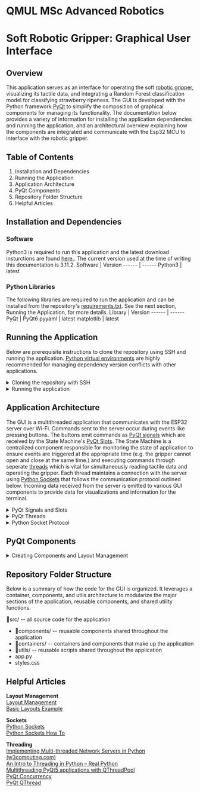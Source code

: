 # QMUL MSc Advanced Robotics
# Soft Robotic Gripper: Graphical User Interface

## Overview
This application serves as an interface for operating the soft [robotic gripper,](https://github.com/gpoell/qmul-rbh-esp32) visualizing its tactile data, and integrating a Random Forest classification model for classifying strawberry ripeness. The GUI is developed with the Python framework [PyQt](https://doc.qt.io/qtforpython-6/) to simplify the composition of graphical components for managing its functionality. The documentation below provides a variety of information for installing the application dependencies and running the application, and an architectural overview explaining how the components are integrated and communicate with the Esp32 MCU to interface with the robotic gripper.

## Table of Contents
1. Installation and Dependencies
2. Running the Application
3. Application Architecture
4. PyQt Components
5. Repository Folder Structure
6. Helpful Articles

## Installation and Dependencies
### Software
Python3 is required to run this application and the latest download insturctions are found [here.](https://www.python.org/downloads/ "Python Downloads"). The current version used at the time of writing this documentation is 3.11.2.
Software     | Version
------      | ------
Python3        | latest

### Python Libraries
The following libraries are required to run the application and can be installed from the repository's [requirements.txt](https://github.com/gpoell/qmul-rbh-gui/blob/main/requirements.txt). See the next section, Running the Application, for more details. 
Library     | Version
------      | ------
PyQt        | PyQt6
pyyaml      | latest
matplotlib  | latest

## Running the Application
Below are prerequisite instructions to clone the repository using SSH and running the application. [Python virtual environments](https://docs.python.org/3/library/venv.html) are highly recommended for managing dependency version conflicts with other applications.

<details>
<summary>Cloning the repository with SSH</summary>

1. Install the latest version of [Python](https://www.python.org/downloads/ "Python Downloads")
2. Connect to your GitHub account with SSH: [Connecting to GitHub with SSH](https://docs.github.com/en/authentication/connecting-to-github-with-ssh "Connecting to GitHub with SSH"). Specifically use the instructions below
    1. <https://docs.github.com/en/authentication/connecting-to-github-with-ssh/generating-a-new-ssh-key-and-adding-it-to-the-ssh-agent>
    2. <https://docs.github.com/en/authentication/connecting-to-github-with-ssh/adding-a-new-ssh-key-to-your-github-account>
3. Clone the repository:
```
git@github.com:gpoell/qmul-rbh-gui.git
```
</details>

<details>
<summary>Running the application</summary>

1. Create a [python virtual environment](https://docs.python.org/3/library/venv.html) at the root directory level of the repository
```
cd qmul-rbh-gui
python -m venv .
```
2. Activate the virtual environment and install dependencies
```
. Scripts/activate
pip install -r requirements.txt
```
</details>


## Application Architecture
The GUI is a multithreaded application that communicates with the ESP32 server over Wi-Fi. Commands sent to the server occur during events like pressing buttons. The buttons emit commands as [PyQt signals]() which are received by the State Machine's [PyQt Slots](). The State Machine is a centralized component responsible for monitoring the state of application to ensure events are triggered at the appropriate time (e.g. the gripper cannot open and close at the same time.) and executing commands through seperate [threads]() which is vital for simultaneously reading tactile data and operating the gripper. Each thread maintains a connection with the server using [Python Sockets]() that follows the communication protocol outlined below. Incoming data received from the server is emitted to various GUI components to provide data for visualizations and information for the terminal.

<details>
<summary>PyQt Signals and Slots</summary>

[PyQt Signals and Slots]() are the primary mechanisms for how the various components communicate with each other. Components can emit signals of a specific type to be received by other components with slots that are actively listening for those signals. The functionality of pressing the connect button to read tactile data from the gripper and displaying its information on the console is a perfect example of how to use signals and slots.

When the Connect button (line 18, 19) is clicked, it executes the emit_signal() function (line 33) which broadcasts a signal with the command and signal name (line 6).

<b>SensorControls.py</b>

```
6.     sig_state_command = Signal(str, name="stateCommand")  
18.    self.connect_btn = QPushButton("Connect")  
19.    self.connect_btn.clicked.connect(lambda: self.emit_signal("connect"))  
33.    self.sig_state_command.emit(command)
```

The State Machine has a slot decorator (line 41) that actively listens for string signals with the name "stateCommand" and uses the value to determine which processes to run in seperate threads (line 42, 58). In this scenario, the "connect" signal executes the Tactile Sensor connect method (line 60).

<b>StateMachine.py</b>
```
41.     @Slot(str, name="stateCommand")  
42.     def exec(self, command):  
58.     case "connect":  
60.     worker = ThreadWorker(self.tactile_sensor.connect)
```

The Tactile Sensor connect method reads data from the tactile sensor and emits it under a new signal (line 22; 54) that is received by the Console under its Slot decorator. The Console function wrapped by the Slot decorator executes when it receives signals with a tuple type and "tactileData" name which updates the information displayed on the console (line 19, 20).

<b>TactileSensor.py</b>
```
22.     sig_tactile_data = Signal(tuple, name='tactileData')  
54.     self.sig_tactile_data.emit((batch[0], batch[1], batch[2]))
```

<b>Console.py</b>
```
19.     @Slot(tuple, name="tactileData")  
20.     def tactile_data_format(self, data):
```
</details>

<details>
<summary>PyQt Threads</summary>

[Threads](https://docs.python.org/3/library/threading.html) are used to continuously read tactile data, open and close the gripper, and run additional processes (almost) simultaneously. Without threading, clicking the Connect button would block the user from trying to open and close the gripper. Threading is a big topic that is thoroughly explained in other articles (see Helpful Articles), so for the sake of brevity, an overview of how threads are leveraged in this application is outlined below.

Every command sent to the ESP32 server is communicated through a unique thread. PyQt provides several components that simplify generating new threads ([QThreads](https://doc.qt.io/qtforpython-5/PySide2/QtCore/QThread.html)) and managing the lifecycle of multiple threads ([QThreadPool](https://doc.qt.io/qtforpython-5/PySide2/QtCore/QThreadPool.html)). As mentioned in the previous section, the State Machine facilitates the execution of server commands through threaded processes and managing the thread pool. Threaded processes are constructed by linking functions or object methods to the Thread Worker (see Threadworker.py) and started by adding them to the thread pool (see StateMachine.py below).

<b>StateMachine.py</b>
```
74.    self.threadpool.start(worker)
```

</details>

<details>
<summary>Python Socket Protocol</summary>

[Python Sockets](https://docs.python.org/3/library/socket.html#) are used as the primary network interface for communicating with the Esp32 server. The Helpful Articles section contains additional resources that explain how these work in more detail, so the rest of this section explains how sockets are implemented within this application to communicate with the ESP32 server.

Every command sent to the server is managed by a unique thread that contains a unique connection which is responsible for sending and receiving data specific to that command. The EspClient component (EspClient.py) handles a majority of the functionality for connecting to the server, sending data, receiving data, and closing the connection. These methods are utilized by Tactile Sensor (TactileSensor.py) and Motor (L9110HMotor.py) components to perform their respective functions (e.g. reading tactile data or moving the gripper) with their respective clients.

The process for communicating with the server through sockets is generally the same:
1. Connect to the server
2. Send command
3. Receive data from the server
4. Close the connection

Most of the variation in the steps outlined above occurs while receiving data from the server, specifically with reading messages from the server buffer. It is required to specify the size of the buffer to read, and the size of every message varies which can cause information to overflow and spawn downstream issues. To simplify the protocol, a fixed message size of ### bytes (in progress) is always sent from the server and read until a null terminating character is received. Ideally we would want to determine the length of each message prior to reading it, possibly through prefixing messages with headers, to minimize the waste. For now, the prefixed size is small enough to avoid noticeable performance issues.

</details>


## PyQt Components
<details>
<summary>Creating Components and Layout Management</summary>

PyQt provides a variety graphical components, such as buttons and text boxes, called QWidgets. Widgets are combined to create the Components and Containers that make up the entire application, and the order in which they are displayed is handled through [PyQt Layout Management](https://doc.qt.io/qtforpython-5/overviews/layout.html). Components must inherit from the QWidget class to properly render in the GUI.  

To conceptualize how the interface is built, everything is managed in boxes that may contain other boxes. The GUI itself is a large box with other smaller boxes aligned vertically and horizontally using layout management. For example, the Control Panel consists of two boxes of buttons that that are horizontally aligned. These buttons are grouped based on their Sensor (SensorControls.py) and Motor (MotorControls.py) functionality and are vertically aligned. For new contributors to this project, I encourage you to change the layout of the buttons to horizontal and flip how they are ordered in the Control Panel to get a feel for how the layouts work.

Building further on this nested box concept is the hierarchy of how components are grouped. The largest grouping of components are considered containers. The Desktop is the largest container consisting of smaller containers (e.g. Console.py and ControlPanel.py) which consist of Components that consist of Widgets. This hierarchy is intended to help organize and modularize the code and improve maintainability.

Lastly, the creation of every container and component follows the same standard process:

<b>Example: MotorControls.py</b>
1. Create the main layout and any sublayouts
2. Create the widgets or components
3. Add the widgets to the layouts

</details>
 
## Repository Folder Structure
Below is a summary of how the code for the GUI is organized. It leverages a container, components, and utils architecture to modularize the major sections of the application, reusable components, and shared utility functions.

📁src/ -- all source code for the application
* 📁components/ -- reusable components shared throughout the application
* 📁containers/ -- containers and components that make up the application
* 📁utils/      -- reusable scripts shared throughout the application
* app.py
* styles.css

## Helpful Articles

<b>Layout Management</b>  
[Layout Management](https://doc.qt.io/qtforpython-5/overviews/layout.html)  
[Basic Layouts Example](https://doc.qt.io/qtforpython-5/overviews/qtwidgets-layouts-basiclayouts-example.html)

<b>Sockets</b>  
[Python Sockets](https://docs.python.org/3/library/socket.html#)  
[Python Sockets How To](https://docs.python.org/3/howto/sockets.html)

<b>Threading</b>  
[Implementing Multi-threaded Network Servers in Python (w3computing.com)](https://www.w3computing.com/articles/implementing-multi-threaded-network-servers-python/)  
[An Intro to Threading in Python – Real Python](https://realpython.com/intro-to-python-threading/)  
[Multithreading PyQt5 applications with QThreadPool](https://www.pythonguis.com/tutorials/multithreading-pyqt-applications-qthreadpool/)  
[PyQt Concurrency](https://doc.qt.io/qtforpython-6/overviews/qtconcurrentrun.html)  
[PyQt QThread](https://www.pythontutorial.net/pyqt/pyqt-qthread/)